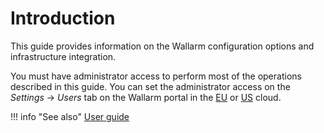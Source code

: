 # Introduction

This guide provides information on the Wallarm configuration options and
infrastructure integration.

You must have administrator access to perform most of the operations described in
this guide. You can set the administrator access on the *Settings* → *Users*
tab on the Wallarm portal in the [EU](https://my.wallarm.com) or [US](https://us1.my.wallarm.com) cloud.

!!! info "See also"
    [User guide](../user-guides/user-intro.md)
